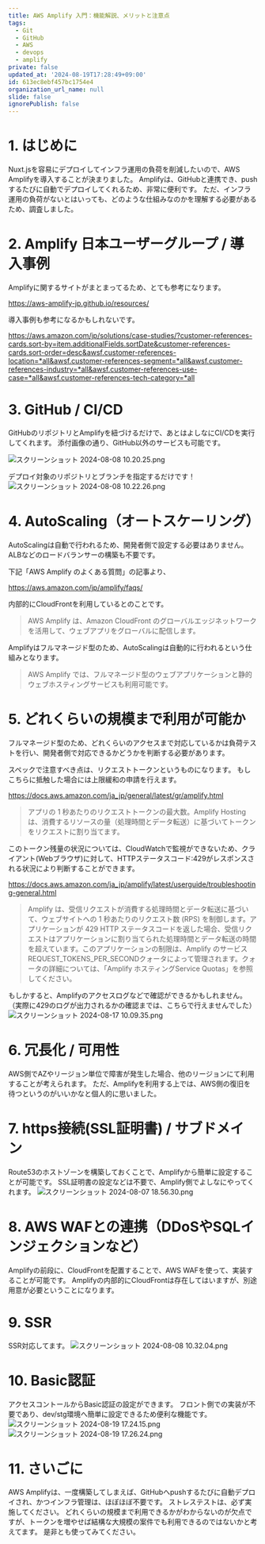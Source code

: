```yaml
---
title: AWS Amplify 入門：機能解説、メリットと注意点
tags:
  - Git
  - GitHub
  - AWS
  - devops
  - amplify
private: false
updated_at: '2024-08-19T17:28:49+09:00'
id: 613ec8ebf457bc1754e4
organization_url_name: null
slide: false
ignorePublish: false
---
```

# 1. はじめに
Nuxt.jsを容易にデプロイしてインフラ運用の負荷を削減したいので、AWS Amplifyを導入することが決まりました。
Amplifyは、GitHubと連携でき、pushするたびに自動でデプロイしてくれるため、非常に便利です。
ただ、インフラ運用の負荷がないとはいっても、どのような仕組みなのかを理解する必要があるため、調査しました。

# 2. Amplify 日本ユーザーグループ / 導入事例
Amplifyに関するサイトがまとまってるため、とても参考になります。

https://aws-amplify-jp.github.io/resources/

導入事例も参考になるかもしれないです。

https://aws.amazon.com/jp/solutions/case-studies/?customer-references-cards.sort-by=item.additionalFields.sortDate&customer-references-cards.sort-order=desc&awsf.customer-references-location=*all&awsf.customer-references-segment=*all&awsf.customer-references-industry=*all&awsf.customer-references-use-case=*all&awsf.customer-references-tech-category=*all



# 3. GitHub / CI/CD
GitHubのリポジトリとAmplifyを紐づけるだけで、あとはよしなにCI/CDを実行してくれます。
添付画像の通り、GitHub以外のサービスも可能です。

![スクリーンショット 2024-08-08 10.20.25.png](https://qiita-image-store.s3.ap-northeast-1.amazonaws.com/0/263017/2c5d4db5-14b6-cfb0-deb4-000c5b7885a2.png)

デプロイ対象のリポジトリとブランチを指定するだけです！
![スクリーンショット 2024-08-08 10.22.26.png](https://qiita-image-store.s3.ap-northeast-1.amazonaws.com/0/263017/2a5dd809-e16f-6a7e-3feb-e08508aba100.png)


# 4. AutoScaling（オートスケーリング）
AutoScalingは自動で行われるため、開発者側で設定する必要はありません。
ALBなどのロードバランサーの構築も不要です。

下記「AWS Amplify のよくある質問」の記事より、

https://aws.amazon.com/jp/amplify/faqs/

内部的にCloudFrontを利用しているとのことです。
>AWS Amplify は、Amazon CloudFront のグローバルエッジネットワークを活用して、ウェブアプリをグローバルに配信します。

Amplifyはフルマネージド型のため、AutoScalingは自動的に行われるという仕組みとなります。
>AWS Amplify では、フルマネージド型のウェブアプリケーションと静的ウェブホスティングサービスも利用可能です。

# 5. どれくらいの規模まで利用が可能か
フルマネージド型のため、どれくらいのアクセスまで対応しているかは負荷テストを行い、開発者側で対応できるかどうかを判断する必要があります。

スペックで注意すべき点は、リクエストトークンというものになります。
もしこちらに抵触した場合には上限緩和の申請を行えます。

https://docs.aws.amazon.com/ja_jp/general/latest/gr/amplify.html

> アプリの 1 秒あたりのリクエストトークンの最大数。Amplify Hostingは、消費するリソースの量（処理時間とデータ転送）に基づいてトークンをリクエストに割り当てます。

このトークン残量の状況については、CloudWatchで監視ができないため、クライアント(Webブラウザ)に対して、HTTPステータスコード:429がレスポンスされる状況により判断することができます。

https://docs.aws.amazon.com/ja_jp/amplify/latest/userguide/troubleshooting-general.html

>Amplify は、受信リクエストが消費する処理時間とデータ転送に基づいて、ウェブサイトへの 1 秒あたりのリクエスト数 (RPS) を制御します。アプリケーションが 429 HTTP ステータスコードを返した場合、受信リクエストはアプリケーションに割り当てられた処理時間とデータ転送の時間を超えています。このアプリケーションの制限は、Amplify のサービスREQUEST_TOKENS_PER_SECONDクォータによって管理されます。クォータの詳細については、「Amplify ホスティングService Quotas」を参照してください。

もしかすると、Amplifyのアクセスログなどで確認ができるかもしれません。
（実際に429のログが出力されるかの確認までは、こちらで行えませんでした）
![スクリーンショット 2024-08-17 10.09.35.png](https://qiita-image-store.s3.ap-northeast-1.amazonaws.com/0/263017/f25c6417-9980-c368-23ea-dc33c57f2867.png)

# 6. 冗長化 / 可用性
AWS側でAZやリージョン単位で障害が発生した場合、他のリージョンにて利用することが考えられます。
ただ、Amplifyを利用する上では、AWS側の復旧を待つというのがいいかなと個人的に思いました。

# 7. https接続(SSL証明書) / サブドメイン
Route53のホストゾーンを構築しておくことで、Amplifyから簡単に設定することが可能です。
SSL証明書の設定などは不要で、Amplify側でよしなにやってくれます。
![スクリーンショット 2024-08-07 18.56.30.png](https://qiita-image-store.s3.ap-northeast-1.amazonaws.com/0/263017/f8f4ab15-3939-70d2-d2fe-eaa40f9c171d.png)

# 8. AWS WAFとの連携（DDoSやSQLインジェクションなど）
Amplifyの前段に、CloudFrontを配置することで、AWS WAFを使って、実装することが可能です。
Amplifyの内部的にCloudFrontは存在してはいますが、別途用意が必要ということになります。

# 9. SSR
SSR対応してます。
![スクリーンショット 2024-08-08 10.32.04.png](https://qiita-image-store.s3.ap-northeast-1.amazonaws.com/0/263017/b007cfa4-e1a8-7004-fcd5-778db5aec576.png)

# 10. Basic認証
アクセスコントールからBasic認証の設定ができます。
フロント側での実装が不要であり、dev/stg環境へ簡単に設定できるため便利な機能です。
![スクリーンショット 2024-08-19 17.24.15.png](https://qiita-image-store.s3.ap-northeast-1.amazonaws.com/0/263017/88a7f334-7d52-5bdb-b63e-7efcec6510e5.png)
![スクリーンショット 2024-08-19 17.26.24.png](https://qiita-image-store.s3.ap-northeast-1.amazonaws.com/0/263017/468aa03f-a5be-3401-1879-791b49d06dcc.png)

# 11. さいごに
AWS Amplifyは、一度構築してしまえば、GitHubへpushするたびに自動デプロイされ、かつインフラ管理は、ほぼほぼ不要です。
ストレステストは、必ず実施してください。
どれくらいの規模まで利用できるかがわからないのが欠点ですが、トークンを増やせば結構な大規模の案件でも利用できるのではないかと考えてます。
是非とも使ってみてください。
